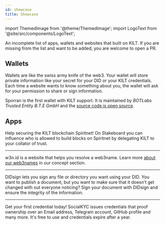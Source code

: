 ```yaml
---
id: showcase
title: Showcase
---
```


import ThemedImage from '@theme/ThemedImage';
import LogoText from '@site/src/components/LogoText';


An incomplete list of apps, wallets and websites that built on KILT.
If you are missing from the list and want to be added, you are welcome to open a PR.


## Wallets

Wallets are like the swiss army knife of the web3.
Your wallet will store private information like your secret for your DID or your KILT credentials.
Each time a website wants to know something about you, the wallet will ask for your permission to share or sign information.

<LogoText
    link_to='https://sporran.org'
    logo_light='/img/showcase/sporran_light.svg'
    logo_dark='/img/showcase/sporran_dark.svg'>
    Sporran is the first wallet with KILT support.
    It is maintained by _BOTLabs Trusted Entity B.T.E GmbH_ and the [source code is open source](https://github.com/BTE-Trusted-Entity/sporran-extension).
</LogoText>

## Apps

<LogoText
    link_to="https://stakeboard.kilt.io/"
    logo_light='/img/showcase/stakeboard_light.svg'
    logo_dark='/img/showcase/stakeboard_dark.svg'>
    Help securing the KILT blockchain Spiritnet!
    On Stakeboard you can influence who is allowed to build blocks on Spiritnet by delegating KILT to your collator of trust.
</LogoText>

---

<LogoText
    link_to='https://w3n.id'
    logo_light='/img/showcase/w3n_light.svg'
    logo_dark='/img/showcase/w3n_dark.svg'>
    w3n.id is a website that helps you resolve a web3name.
    Learn more [about our web3names](../concepts/did.md) in our concept section.
</LogoText>

---

<LogoText
    link_to="https://didsign.io/"
    logo_light='/img/showcase/didsign_light.svg'
    logo_dark='/img/showcase/didsign_dark.svg'>
    DIDsign lets you sign any file or directory you want using your DID.
    You want to publish a document, but you want to make sure that it doesn't get changed with out everyone noticing?
    Sign your document with DIDsign and ensure the integrity of the information.
</LogoText>


---

<LogoText
    link_to="https://socialkyc.io/"
    logo_light='/img/showcase/skyc_light.svg'
    logo_dark='/img/showcase/skyc_dark.svg'>
        Get your first credential today!
        SocialKYC issues credentials that proof ownership over an Email address, Telegram account, GitHub profile and many more.
        It's free to use and credentials expire after a year.
</LogoText>


